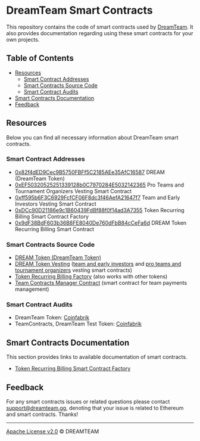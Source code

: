 # DreamTeam Smart Contracts

This repository contains the code of smart contracts used by [DreamTeam](https://dreamteam.gg). It also provides documentation regarding using these smart contracts for your own projects.

Table of Contents
-----------------

<!--ts-->
   * [Resources](#resources)
      * [Smart Contract Addresses](#smart-contract-addresses)
      * [Smart Contracts Source Code](#smart-contracts-source-code)
      * [Smart Contract Audits](#smart-contract-audits)
   * [Smart Contracts Documentation](#smart-contracts-documentation)
   * [Feedback](#feedback)
<!--te-->

## Resources

Below you can find all necessary information about DreamTeam smart contracts.

### Smart Contract Addresses

+ [0x82f4dED9Cec9B5750FBFf5C2185AEe35AfC16587](https://etherscan.io/token/0x82f4ded9cec9b5750fbff5c2185aee35afc16587) DREAM (DreamTeam Token)
+ [0xEF50320525251339128b0C7970284E5032142365](https://etherscan.io/address/0xef50320525251339128b0c7970284e5032142365) Pro Teams and Tournament Organizers Vesting Smart Contract
+ [0xff595b6F3C6929FcfCF06F8dc3f46AefA21647f7](https://etherscan.io/address/0xff595b6f3c6929fcfcf06f8dc3f46aefa21647f7) Team and Early Investors Vesting Smart Contract
+ [0xDCc90D21186e9c1B60439FdBf88f0f14ad3A7355](https://etherscan.io/address/0xdcc90d21186e9c1b60439fdbf88f0f14ad3a7355#writeContract) Token Recurring Billing Smart Contract Factory
+ [0x9dF38BdF603b36B8FE8040De760dFbB84cCeFa6d](https://etherscan.io/address/0x9df38bdf603b36b8fe8040de760dfbb84ccefa6d#readContract) DREAM Token Recurring Billing Smart Contract

### Smart Contracts Source Code

+ [DREAM Token (DreamTeam Token)](contracts/token/DreamTeamToken.sol)
+ [DREAM Token Vesting](contracts/vesting/DreamTokensVesting.sol) ([team and early investors](contracts/vesting/TeamAndEarlyInvestorsVesting.sol) and [pro teams and tournament organizers](contracts/vesting/TeamsAndTournamentOrganizersVesting.sol) vesting smart contracts)
+ [Token Recurring Billing Factory](contracts/token/TokenRecurringBilling.sol) (also works with other tokens)
+ [Team Contracts Manager Contract](contracts/teams/TeamContracts.sol) (smart contract for team payments management)

### Smart Contract Audits

+ DreamTeam Token: [Coinfabrik](https://blog.coinfabrik.com/dreamteam-token-audit/)
+ TeamContracts, DreamTeam Test Token: [Coinfabrik](https://blog.coinfabrik.com/dreamteam-smart-contract-for-players-compensation/)

## Smart Contracts Documentation

This section provides links to available documentation of smart contracts.

+ [Token Recurring Billing Smart Contract Factory](contracts/token/TokenRecurringBilling.md)

## Feedback

For any smart contracts issues or related questions please contact [support@dreamteam.gg](mailto:support@dreamteam.gg), denoting that your issue is related to Ethereum and smart contracts. Thanks!

---

[Apache License v2.0](LICENSE) © DREAMTEAM